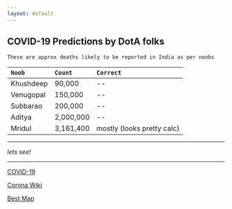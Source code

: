 ```yaml
---
layout: default
---
```


## COVID-19 Predictions by DotA folks

```
These are approx deaths likely to be reported in India as per noobs
```

| `Noob`        | `Count`    | `Correct` |
|:-------------|:------------------|:------|
| Khushdeep         | 90,000 | -- |
| Venugopal         | 150,000 | -- |
| Subbarao         | 200,000 | -- |
| Aditya         | 2,000,000 | -- |
| Mridul         | 3,161,400 | mostly (looks pretty calc) |



* * *

_lets see!_


* * * 

[COVID-19](https://www.covid19india.org/)

[Corona Wiki](https://en.wikipedia.org/wiki/Coronavirus_disease_2019)

[Best Map](https://coronavirus.jhu.edu/map.html)
